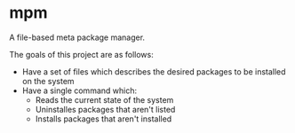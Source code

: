 # mpm

A file-based meta package manager.

The goals of this project are as follows:
- Have a set of files which describes the desired packages to be installed on the system
- Have a single command which:
  - Reads the current state of the system
  - Uninstalles packages that aren't listed
  - Installs packages that aren't installed

